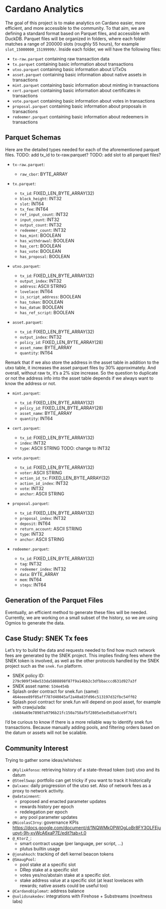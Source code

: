 # Cardano Analytics

The goal of this project is to make analytics on Cardano easier, more efficient, and more accessible to the community.
To that aim, we are defining a standard format based on Parquet files, and accessible with DuckDB.
Parquet files will be organized in folders, where each folder matches a range of 200000 slots (roughly 55 hours), for example `slot_15000000_15199999/`.
Inside each folder, we will have the following files:
- `tx-raw.parquet` containing raw transaction data
- `tx.parquet` containing basic information about transactions
- `utxo.parquet` containing basic information about UTxOs
- `asset.parquet` containing basic information about native assets in transactions
- `mint.parquet` containing basic information about minting in transactions
- `cert.parquet` containing basic information about certificates in transactions
- `vote.parquet` containing basic information about votes in transactions
- `proposal.parquet` containing basic information about proposals in transactions
- `redeemer.parquet` containing basic information about redeemers in transactions

## Parquet Schemas

Here are the detailed types needed for each of the aforementioned parquet files.
TODO: add tx_id to tx-raw.parquet?
TODO: add slot to all parquet files?

- `tx-raw.parquet`:
  - `raw_cbor`: BYTE_ARRAY

- `tx.parquet`:
  - `tx_id`: FIXED_LEN_BYTE_ARRAY(32)
  - `block_height`: INT32
  - `slot`: INT64
  - `tx_fee`: INT64
  - `ref_input_count`: INT32
  - `input_count`: INT32
  - `output_count`: INT32
  - `redeemer_count`: INT32
  - `has_mint`: BOOLEAN
  - `has_withdrawal`: BOOLEAN
  - `has_cert`: BOOLEAN
  - `has_vote`: BOOLEAN
  - `has_proposal`: BOOLEAN

- `utxo.parquet`:
  - `tx_id`: FIXED_LEN_BYTE_ARRAY(32)
  - `output_index`: INT32
  - `address`: ASCII STRING
  - `lovelace`: INT64
  - `is_script_address`: BOOLEAN
  - `has_token`: BOOLEAN
  - `has_datum`: BOOLEAN
  - `has_ref_script`: BOOLEAN

- `asset.parquet`:
  - `tx_id`: FIXED_LEN_BYTE_ARRAY(32)
  - `output_index`: INT32
  - `policy_id`: FIXED_LEN_BYTE_ARRAY(28)
  - `asset_name`: BYTE_ARRAY
  - `quantity`: INT64

Remark that if we also store the address in the asset table in addition to the utxo table, it increases the asset parquet files by 30% approximately.
And overall, without raw tx, it’s a 2% size increase.
So the question to duplicate or not the address info into the asset table depends if we always want to know the address or not.

- `mint.parquet`:
  - `tx_id`: FIXED_LEN_BYTE_ARRAY(32)
  - `policy_id`: FIXED_LEN_BYTE_ARRAY(28)
  - `asset_name`: BYTE_ARRAY
  - `quantity`: INT64

- `cert.parquet`:
  - `tx_id`: FIXED_LEN_BYTE_ARRAY(32)
  - `index`: INT32
  - `type`: ASCII STRING  TODO: change to INT32

- `vote.parquet`:
  - `tx_id`: FIXED_LEN_BYTE_ARRAY(32)
  - `voter`: ASCII STRING
  - `action_id_tx`: FIXED_LEN_BYTE_ARRAY(32)
  - `action_id_index`: INT32
  - `vote`: INT32
  - `anchor`: ASCII STRING

- `proposal.parquet`:
  - `tx_id`: FIXED_LEN_BYTE_ARRAY(32)
  - `proposal_index`: INT32
  - `deposit`: INT64
  - `return_account`: ASCII STRING
  - `type`: INT32
  - `anchor`: ASCII STRING

- `redeemer.parquet`:
  - `tx_id`: FIXED_LEN_BYTE_ARRAY(32)
  - `tag`: INT32
  - `redeemer_index`: INT32
  - `data`: BYTE_ARRAY
  - `mem`: INT64
  - `steps`: INT64

## Generation of the Parquet Files

Eventually, an efficient method to generate these files will be needed.
Currently, we are working on a small subset of the history, so we are using Ogmios to generate the data.

## Case Study: SNEK Tx fees

Let’s try to build the data and requests needed to find how much network fees are generated by the SNEK project.
This implies finding fees where the SNEK token is involved, as well as the other protocols handled by the SNEK project such as the `snek.fun` platform.

- SNEK policy ID: `279c909f348e533da5808898f87f9a14bb2c3dfbbacccd631d927a3f`
- SNEK asset name: `534e454b`
- Splash order contract for snek.fun (same): `464eeee89f05aff787d40045af2a40a83fd96c513197d32fbc54ff02`
- Splash pool contract for snek.fun will depend on pool asset, for example with crawju/ada: `cb684a69e78907a9796b21fc150a758af5f2805e5ed5d5a8ce9f76f1`

I’d be curious to know if there is a more reliable way to identify snek fun transactions.
Because manually adding pools, and filtering orders based on the datum or assets will not be scalable.

## Community Interest

Trying to gather some ideas/whishes:

- `@KylixAfonso`: retrieving history of a state-thread token (sst) utxo and its datum
- `@SteelSwap`: portfolio can get tricky if you want to track it historically
- `@alxaex`: daily progression of the utxo set. Also of network fees as a proxy to network activity.
- `@adatainment`:
  - proposed and enacted parameter updates
  - rewards history per epoch
  - redelegation per epoch
  - any pool parameter updates
- `@NicolasC3rny`: governance KPIs https://docs.google.com/document/d/1NQWMkOPWOgLoBr8FY3OLFEjuupyt-9h-xvWcA6xaP7E/edit?tab=t.0
- `@_KtorZ_`:
  - smart contract usage (per language, per script, ...)
  - plutus builtin usage
- `@jonahkoch`: tracking of defi kernel beacon tokens
- `@SmaugPool`:
  - pool stake at a specific slot
  - DRep stake at a specific slot
  - votes yes/no/abstain stake at a specific slot.
  - stake address value at a specific slot (at least lovelaces with rewards; native assets could be useful too)
- `@CardanoDiplomat`: address balance
- `@solidsnakedev`: integrations with Firehose + Substreams (nowitness labs)
